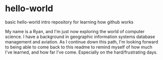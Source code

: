 # hello-world
basic hello-world intro repository for learning how github works


My name is a Ryan, and I'm just now exploring the world of computer science. I have a background in geographic information systems database management and aviation.
As I continue down this path, I'm looking forward to being able to come back to this readme to remind myself of how much I've learned, and how far I've come. Especially on the hard/frustrating days.
